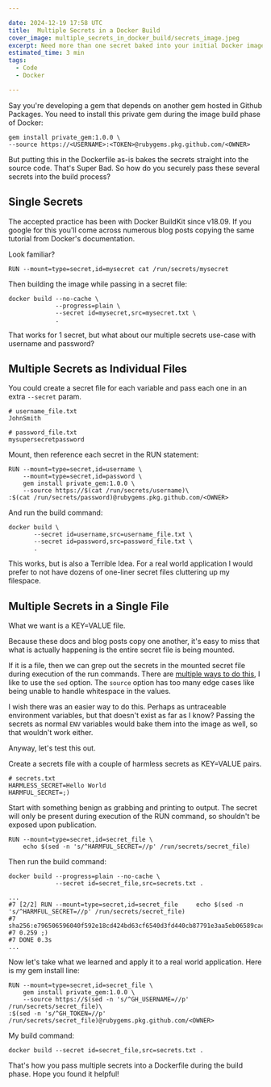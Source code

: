 ```yaml
---

date: 2024-12-19 17:58 UTC
title:  Multiple Secrets in a Docker Build
cover_image: multiple_secrets_in_docker_build/secrets_image.jpeg
excerpt: Need more than one secret baked into your initial Docker image?
estimated_time: 3 min
tags: 
  - Code
  - Docker

---
```


Say you're developing a gem that depends on another gem hosted in Github Packages. You need to install this private gem during the image build phase of Docker:

```
gem install private_gem:1.0.0 \
--source https://<USERNAME>:<TOKEN>@rubygems.pkg.github.com/<OWNER>
```

But putting this in the Dockerfile as-is bakes the secrets straight into the source code. That's Super Bad. So how do you securely pass these several secrets into the build process?

## Single Secrets
The accepted practice has been with Docker BuildKit since v18.09. If you google for this you'll come across numerous blog posts copying the same tutorial from Docker's documentation.

Look familiar?

```docker
RUN --mount=type=secret,id=mysecret cat /run/secrets/mysecret
```

Then building the image while passing in a secret file:

```docker
docker build --no-cache \
             --progress=plain \
             --secret id=mysecret,src=mysecret.txt \
             .
```

That works for 1 secret, but what about our multiple secrets use-case with username and password?

## Multiple Secrets as Individual Files
You could create a secret file for each variable and pass each one in an extra `--secret` param.

```
# username_file.txt
JohnSmith
```

```
# password_file.txt
mysupersecretpassword
```

Mount, then reference each secret in the RUN statement:

```docker
RUN --mount=type=secret,id=username \
  	--mount=type=secret,id=password \
    gem install private_gem:1.0.0 \
    --source https://$(cat /run/secrets/username)\
:$(cat /run/secrets/password)@rubygems.pkg.github.com/<OWNER>
```

And run the build command:

```
docker build \
       --secret id=username,src=username_file.txt \
       --secret id=password,src=password_file.txt \
       .
```

This works, but is also a Terrible Idea. For a real world application I would prefer to not have dozens of one-liner secret files cluttering up my filespace.

## Multiple Secrets in a Single File
What we want is a KEY=VALUE file.

Because these docs and blog posts copy one another, it's easy to miss that what is actually happening is the entire secret file is being mounted.

If it is a file, then we can grep out the secrets in the mounted secret file during execution of the run commands. There are [multiple ways to do this](https://stackoverflow.com/a/30776327/4029445), I like to use the `sed` option. The `source` option has too many edge cases like being unable to handle whitespace in the values.

I wish there was an easier way to do this. Perhaps as untraceable environment variables, but that doesn't exist as far as I know? Passing the secrets as normal `ENV` variables would bake them into the image as well, so that wouldn't work either.

Anyway, let's test this out.

Create a secrets file with a couple of harmless secrets as KEY=VALUE pairs.

```
# secrets.txt
HARMLESS_SECRET=Hello World
HARMFUL_SECRET=;)
```


Start with something benign as grabbing and printing to output. The secret will only be present during execution of the RUN command, so shouldn't be exposed upon publication.

```docker
RUN --mount=type=secret,id=secret_file \
    echo $(sed -n 's/^HARMFUL_SECRET=//p' /run/secrets/secret_file)
```

Then run the build command:

```
docker build --progress=plain --no-cache \
             --secret id=secret_file,src=secrets.txt .

...
#7 [2/2] RUN --mount=type=secret,id=secret_file     echo $(sed -n 's/^HARMFUL_SECRET=//p' /run/secrets/secret_file)
#7 sha256:e796506596040f592e18cd424bd63cf6540d3fd440cb87791e3aa5eb06589cac
#7 0.259 ;)
#7 DONE 0.3s
...
```

Now let's take what we learned and apply it to a real world application. Here is my gem install line:

```docker
RUN --mount=type=secret,id=secret_file \
    gem install private_gem:1.0.0 \
    --source https://$(sed -n 's/^GH_USERNAME=//p' /run/secrets/secret_file)\
:$(sed -n 's/^GH_TOKEN=//p' /run/secrets/secret_file)@rubygems.pkg.github.com/<OWNER>
```

My build command:

```
docker build --secret id=secret_file,src=secrets.txt .
```

That's how you pass multiple secrets into a Dockerfile during the build phase. Hope you found it helpful!
